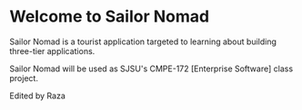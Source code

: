# Welcome to Sailor Nomad

Sailor Nomad is a tourist application targeted to learning about building three-tier applications.

Sailor Nomad will be used as SJSU's CMPE-172 [Enterprise Software] class project.

Edited by Raza
